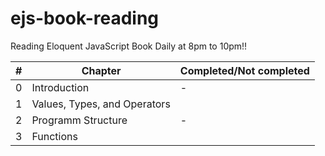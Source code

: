 # ejs-book-reading
 Reading Eloquent JavaScript Book Daily at 8pm to 10pm!! 

| # | Chapter | Completed/Not completed
| ---| ------------ | -------------
| 0 | Introduction | - 
| 1 | Values, Types, and Operators |
| 2 | Programm Structure | - 
| 3 | Functions |
